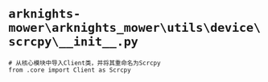 # `arknights-mower\arknights_mower\utils\device\scrcpy\__init__.py`

```
# 从核心模块中导入Client类，并将其重命名为Scrcpy
from .core import Client as Scrcpy
```